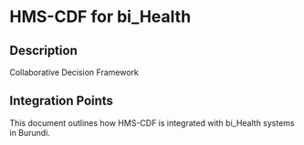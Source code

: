 # HMS-CDF for bi_Health

## Description

Collaborative Decision Framework

## Integration Points

This document outlines how HMS-CDF is integrated with bi_Health systems in Burundi.
